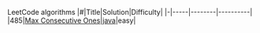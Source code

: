 LeetCode algorithms
|#|Title|Solution|Difficulty|
|-|-----|--------|----------|
|485|[Max Consecutive Ones](https://leetcode.com/problems/max-consecutive-ones/)|[java](https://github.com/HyunYoung-Jang/leetcode/blob/main/algorithms/java/maxConsecutiveOnes/maxConsecutiveOnes.java)|easy|

